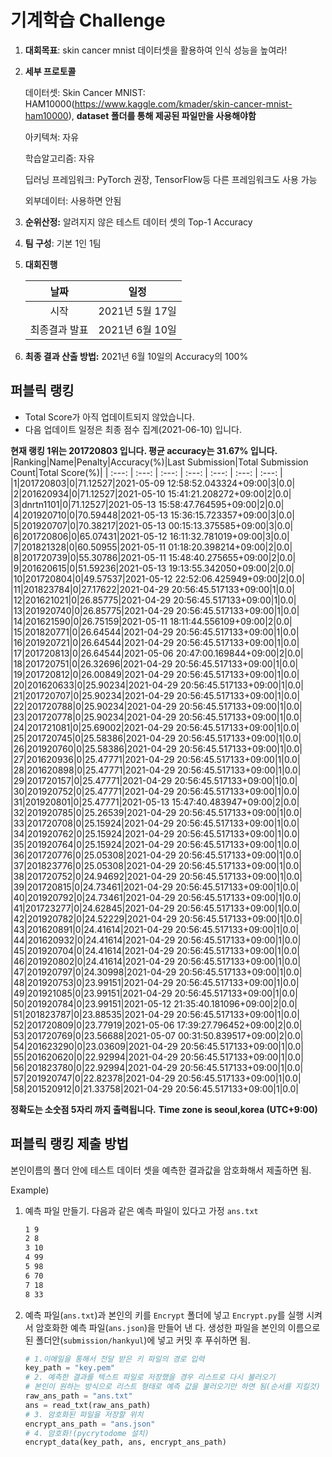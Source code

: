 # **기계학습 Challenge**
1. **대회목표**: skin cancer mnist 데이터셋을 활용하여 인식 성능을 높여라!

2. **세부 프로토콜**

   데이터셋: Skin Cancer MNIST: HAM10000(https://www.kaggle.com/kmader/skin-cancer-mnist-ham10000), 
           **dataset 폴더를 통해 제공된 파일만을 사용해야함**

   아키텍쳐: 자유

   학습알고리즘: 자유

   딥러닝 프레임워크: PyTorch 권장, TensorFlow등 다른 프레임워크도 사용 가능

   외부데이터: 사용하면 안됨

3. **순위산정:** 알려지지 않은 테스트 데이터 셋의 Top-1 Accuracy

4. **팀 구성**: 기본 1인 1팀


5. **대회진행**

   |     날짜      |      일정       |
   | :-----------: | :-------------: |
   |     시작      | 2021년 5월 17일 |
   | 최종결과 발표 | 2021년 6월 10일  |

7. **최종 결과 산출 방법:** 2021년 6월 10일의 Accuracy의 100%


## 퍼블릭 랭킹

  
- Total Score가 아직 업데이트되지 않았습니다. 
 - 다음 업데이트 일정은 최종 점수 집계(2021-06-10) 입니다.
  
**현재 랭킹 1위는 201720803 입니다. 평균 accuracy는 31.67% 입니다.**
|Ranking|Name|Penalty|Accuracy(%)|Last Submission|Total Submission Count|Total Score(%)|
| :---: | :---: | :---: | :---: | :---: | :---: | :---: |
|1|201720803|0|71.12527|2021-05-09 12:58:52.043324+09:00|3|0.0|
|2|201620934|0|71.12527|2021-05-10 15:41:21.208272+09:00|2|0.0|
|3|dnrtn1101|0|71.12527|2021-05-13 15:58:47.764595+09:00|2|0.0|
|4|201920710|0|70.59448|2021-05-13 15:36:15.723357+09:00|3|0.0|
|5|201920707|0|70.38217|2021-05-13 00:15:13.375585+09:00|3|0.0|
|6|201720806|0|65.07431|2021-05-12 16:11:32.781019+09:00|3|0.0|
|7|201821328|0|60.50955|2021-05-11 01:18:20.398214+09:00|2|0.0|
|8|201720739|0|55.30786|2021-05-11 15:48:40.275655+09:00|2|0.0|
|9|201620615|0|51.59236|2021-05-13 19:13:55.342050+09:00|2|0.0|
|10|201720804|0|49.57537|2021-05-12 22:52:06.425949+09:00|2|0.0|
|11|201823784|0|27.17622|2021-04-29 20:56:45.517133+09:00|1|0.0|
|12|201621021|0|26.85775|2021-04-29 20:56:45.517133+09:00|1|0.0|
|13|201920740|0|26.85775|2021-04-29 20:56:45.517133+09:00|1|0.0|
|14|201621590|0|26.75159|2021-05-11 18:11:44.556109+09:00|2|0.0|
|15|201820771|0|26.64544|2021-04-29 20:56:45.517133+09:00|1|0.0|
|16|201920721|0|26.64544|2021-04-29 20:56:45.517133+09:00|1|0.0|
|17|201720813|0|26.64544|2021-05-06 20:47:00.169844+09:00|2|0.0|
|18|201720751|0|26.32696|2021-04-29 20:56:45.517133+09:00|1|0.0|
|19|201720812|0|26.00849|2021-04-29 20:56:45.517133+09:00|1|0.0|
|20|201620633|0|25.90234|2021-04-29 20:56:45.517133+09:00|1|0.0|
|21|201720707|0|25.90234|2021-04-29 20:56:45.517133+09:00|1|0.0|
|22|201720788|0|25.90234|2021-04-29 20:56:45.517133+09:00|1|0.0|
|23|201720778|0|25.90234|2021-04-29 20:56:45.517133+09:00|1|0.0|
|24|201721081|0|25.69002|2021-04-29 20:56:45.517133+09:00|1|0.0|
|25|201720745|0|25.58386|2021-04-29 20:56:45.517133+09:00|1|0.0|
|26|201920760|0|25.58386|2021-04-29 20:56:45.517133+09:00|1|0.0|
|27|201620936|0|25.47771|2021-04-29 20:56:45.517133+09:00|1|0.0|
|28|201620898|0|25.47771|2021-04-29 20:56:45.517133+09:00|1|0.0|
|29|201720157|0|25.47771|2021-04-29 20:56:45.517133+09:00|1|0.0|
|30|201920752|0|25.47771|2021-04-29 20:56:45.517133+09:00|1|0.0|
|31|201920801|0|25.47771|2021-05-13 15:47:40.483947+09:00|2|0.0|
|32|201920785|0|25.26539|2021-04-29 20:56:45.517133+09:00|1|0.0|
|33|201720708|0|25.15924|2021-04-29 20:56:45.517133+09:00|1|0.0|
|34|201920762|0|25.15924|2021-04-29 20:56:45.517133+09:00|1|0.0|
|35|201920764|0|25.15924|2021-04-29 20:56:45.517133+09:00|1|0.0|
|36|201720776|0|25.05308|2021-04-29 20:56:45.517133+09:00|1|0.0|
|37|201823776|0|25.05308|2021-04-29 20:56:45.517133+09:00|1|0.0|
|38|201720752|0|24.94692|2021-04-29 20:56:45.517133+09:00|1|0.0|
|39|201720815|0|24.73461|2021-04-29 20:56:45.517133+09:00|1|0.0|
|40|201920792|0|24.73461|2021-04-29 20:56:45.517133+09:00|1|0.0|
|41|201723277|0|24.62845|2021-04-29 20:56:45.517133+09:00|1|0.0|
|42|201920782|0|24.52229|2021-04-29 20:56:45.517133+09:00|1|0.0|
|43|201620891|0|24.41614|2021-04-29 20:56:45.517133+09:00|1|0.0|
|44|201620932|0|24.41614|2021-04-29 20:56:45.517133+09:00|1|0.0|
|45|201920704|0|24.41614|2021-04-29 20:56:45.517133+09:00|1|0.0|
|46|201920802|0|24.41614|2021-04-29 20:56:45.517133+09:00|1|0.0|
|47|201920797|0|24.30998|2021-04-29 20:56:45.517133+09:00|1|0.0|
|48|201920753|0|23.99151|2021-04-29 20:56:45.517133+09:00|1|0.0|
|49|201921085|0|23.99151|2021-04-29 20:56:45.517133+09:00|1|0.0|
|50|201920784|0|23.99151|2021-05-12 21:35:40.181096+09:00|2|0.0|
|51|201823787|0|23.88535|2021-04-29 20:56:45.517133+09:00|1|0.0|
|52|201720809|0|23.77919|2021-05-06 17:39:27.796452+09:00|2|0.0|
|53|201720769|0|23.56688|2021-05-07 00:31:50.839517+09:00|2|0.0|
|54|201623290|0|23.03609|2021-04-29 20:56:45.517133+09:00|1|0.0|
|55|201620620|0|22.92994|2021-04-29 20:56:45.517133+09:00|1|0.0|
|56|201823780|0|22.92994|2021-04-29 20:56:45.517133+09:00|1|0.0|
|57|201920747|0|22.82378|2021-04-29 20:56:45.517133+09:00|1|0.0|
|58|201520912|0|21.33758|2021-04-29 20:56:45.517133+09:00|1|0.0|


**정확도는 소숫점 5자리 까지 출력됩니다.**
**Time zone is seoul,korea (UTC+9:00)**
## 퍼블릭 랭킹 제출 방법

본인이름의 폴더 안에 테스트 데이터 셋을 예측한 결과값을 암호화해서 제출하면 됨.

Example) 

1. 예측 파일 만들기. 다음과 같은 예측 파일이 있다고 가정 `ans.txt`

   ```tex
   1 9
   2 8
   3 10
   4 99
   5 98
   6 70
   7 18
   8 33
   ```

2. 예측 파일(`ans.txt`)과 본인의 키를 `Encrypt` 폴더에 넣고 `Encrypt.py`를 실행 시켜서 암호화한 예측 파일(`ans.json`)을 만들어 낸 다. 생성한 파일을 본인의 이름으로 된 폴더안(`submission/hankyul`)에 넣고 커밋 후 푸쉬하면 됨.

   ```python
   # 1.이메일을 통해서 전달 받은 키 파일의 경로 입력
   key_path = "key.pem"
   # 2. 예측한 결과를 텍스트 파일로 저장했을 경우 리스트로 다시 불러오기
   # 본인이 원하는 방식으로 리스트 형태로 예측 값을 불러오기만 하면 됨(순서를 지킬것)
   raw_ans_path = "ans.txt"
   ans = read_txt(raw_ans_path)
   # 3. 암호화된 파일을 저장할 위치
   encrypt_ans_path = "ans.json"
   # 4. 암호화!(pycrytodome 설치)
   encrypt_data(key_path, ans, encrypt_ans_path)
   ```




